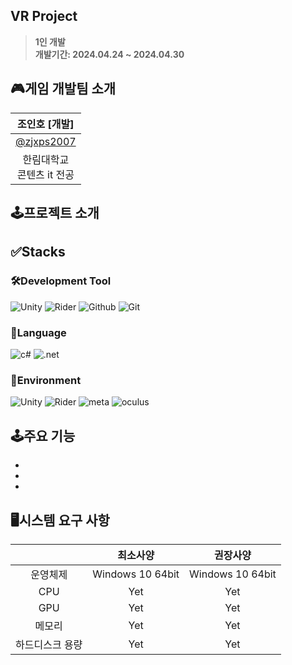 ## VR Project

> **1인 개발**</br>
> **개발기간: 2024.04.24 ~ 2024.04.30**

## 🎮게임 개발팀 소개

|                  조인호 [개발]            | 
|:------------------------------------:|
| [@zjxps2007](https://github.com/zjxps2007) |
|             한림대학교</br>콘텐츠 it 전공      |

## 🕹️프로젝트 소개



## ✅Stacks

### 🛠️Development Tool

![Unity](https://img.shields.io/badge/Unity-000000?style=flat-square&logo=Unity&logoColor=white)
![Rider](https://img.shields.io/badge/Rider-000000?style=flat-square&logo=Rider&logoColor=white)
![Github](https://img.shields.io/badge/GitHub-181717?style=flat-square&logo=GitHub&logoColor=white)
![Git](https://img.shields.io/badge/Git-F05032?style=flat-square&logo=Git&logoColor=white)

### 📖Language

![c#](https://img.shields.io/badge/C%23-239120?style=flat-square&logo=C%23&logoColor=white)
![.net](https://img.shields.io/badge/.net-512BD4?style=flat-square&logo=.net&logoColor=white)

### 🧩Environment

![Unity](https://img.shields.io/badge/2021.3.17f1-000000?style=flat-square&logo=Unity&logoColor=white)
![Rider](https://img.shields.io/badge/2023.3.3-000000?style=flat-square&logo=Rider&logoColor=white)
![meta](https://img.shields.io/badge/meta-0467DF?style=flat-square&logo=meta&logoColor=white)
![oculus](https://img.shields.io/badge/oculus-000000?style=flat-square&logo=oculus&logoColor=white)

## 🕹️주요 기능

-
-
-

## 🖥️시스템 요구 사항

|          |       최소사양       |       권장사양       |
|:--------:|:----------------:|:----------------:|
|   운영체제   | Windows 10 64bit | Windows 10 64bit |
|   CPU    |       Yet        |       Yet        |
|   GPU    |       Yet        |       Yet        |
|   메모리    |       Yet        |       Yet        |
| 하드디스크 용량 |       Yet        |       Yet        |**

